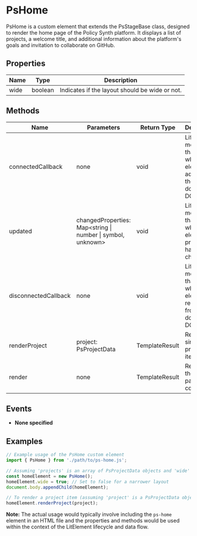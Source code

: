 # PsHome

PsHome is a custom element that extends the PsStageBase class, designed to render the home page of the Policy Synth platform. It displays a list of projects, a welcome title, and additional information about the platform's goals and invitation to collaborate on GitHub.

## Properties

| Name   | Type            | Description                                      |
|--------|-----------------|--------------------------------------------------|
| wide   | boolean         | Indicates if the layout should be wide or not.   |

## Methods

| Name                | Parameters                                  | Return Type | Description                                                                 |
|---------------------|---------------------------------------------|-------------|-----------------------------------------------------------------------------|
| connectedCallback   | none                                        | void        | Lifecycle method that runs when the element is added to the document's DOM. |
| updated             | changedProperties: Map<string \| number \| symbol, unknown> | void        | Lifecycle method that runs when the element's properties have changed.      |
| disconnectedCallback| none                                        | void        | Lifecycle method that runs when the element is removed from the document's DOM. |
| renderProject       | project: PsProjectData                      | TemplateResult | Renders a single project item.                                             |
| render              | none                                        | TemplateResult | Renders the home page content.                                             |

## Events

- **None specified**

## Examples

```typescript
// Example usage of the PsHome custom element
import { PsHome } from './path/to/ps-home.js';

// Assuming 'projects' is an array of PsProjectData objects and 'wide' is a boolean
const homeElement = new PsHome();
homeElement.wide = true; // Set to false for a narrower layout
document.body.appendChild(homeElement);

// To render a project item (assuming 'project' is a PsProjectData object)
homeElement.renderProject(project);
```

**Note:** The actual usage would typically involve including the `ps-home` element in an HTML file and the properties and methods would be used within the context of the LitElement lifecycle and data flow.